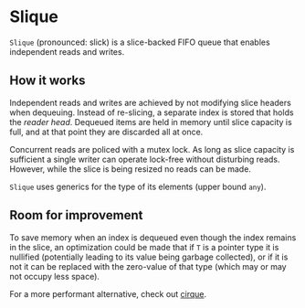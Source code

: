 # Slique

`Slique` (pronounced: slick) is a slice-backed FIFO queue that enables independent reads and writes.

## How it works

Independent reads and writes are achieved by not modifying slice headers when dequeuing.
Instead of re-slicing, a separate index is stored that holds the _reader head_.
Dequeued items are held in memory until slice capacity is full, and at that point they are discarded all at once.

Concurrent reads are policed with a mutex lock.
As long as slice capacity is sufficient a single writer can operate lock-free without disturbing reads.
However, while the slice is being resized no reads can be made.

`Slique` uses generics for the type of its elements (upper bound `any`).

## Room for improvement

To save memory when an index is dequeued even though the index remains in the slice,
an optimization could be made that if `T` is a pointer type it is nullified
(potentially leading to its value being garbage collected), or if it is not it can be replaced
with the zero-value of that type (which may or may not occupy less space).

For a more performant alternative, check out [cirque](https://github.com/denis-ismailaj/cirque).